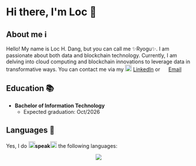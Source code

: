 # Hi there, I'm Loc 👋

## About me :information_source:
Hello! My name is Loc H. Dang, but you can call me :sparkles:Ryogu:sparkles:. I am passionate about both data and blockchain technology. Currently, I am delving into cloud computing and blockchain innovations to leverage data in transformative ways. You can contact me via my <a href="https://www.linkedin.com/in/huuloc2605/" target="_blank"><img src="https://skillicons.dev/icons?i=linkedin&theme=dark" width="18px"/></a> [LinkedIn](https://www.linkedin.com/in/huuloc2605/) or <a href="mailto:dhl26052004@gmail.com"><img src="https://skillicons.dev/icons?i=gmail&theme=dark" width="15px"/></a> [Email](mailto:dhl26052004@gmail.com)

## Education :books:
- **Bachelor of Information Technology**
  - Expected graduation: Oct/2026

## Languages :abcd:
Yes, I do <span><img src="https://static.xx.fbcdn.net/images/emoji.php/v9/tb5/1/32/1f5e3.png" width="18px"/></span>**speak**<span><img src="https://static.xx.fbcdn.net/images/emoji.php/v9/tb5/1/32/1f5e3.png" width="18px"/></span> the following languages:
<p style="text-align: center;">
    <img src="https://skillicons.dev/icons?i=c,cpp,cs,py,solidity&theme=dark" />
</p>
